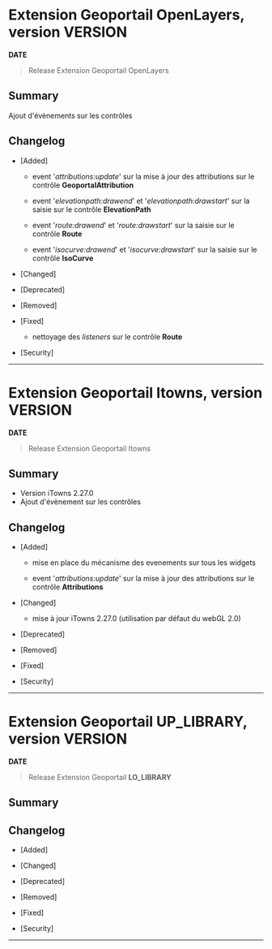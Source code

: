 # Extension Geoportail OpenLayers, version __VERSION__

**__DATE__**
> Release Extension Geoportail OpenLayers

## Summary

Ajout d'évènements sur les contrôles

## Changelog

* [Added]

    - event '*attributions:update*' sur la mise à jour des attributions sur le contrôle **GeoportalAttribution**

    - event '*elevationpath:drawend*' et '*elevationpath:drawstart*' sur la saisie sur le contrôle **ElevationPath**

    - event '*route:drawend*' et '*route:drawstart*' sur la saisie sur le contrôle **Route**

    - event '*isocurve:drawend*' et '*isocurve:drawstart*' sur la saisie sur le contrôle **IsoCurve**

* [Changed]

* [Deprecated]

* [Removed]

* [Fixed]

    - nettoyage des *listeners* sur le contrôle **Route**

* [Security]

---

# Extension Geoportail Itowns, version __VERSION__

**__DATE__**
> Release Extension Geoportail Itowns

## Summary

* Version iTowns 2.27.0
* Ajout d'évènement sur les contrôles

## Changelog

* [Added]

    - mise en place du mécanisme des evenements sur tous les widgets

    - event '*attributions:update*' sur la mise à jour des attributions sur le contrôle **Attributions**

* [Changed]

    - mise à jour iTowns 2.27.0 (utilisation par défaut du webGL 2.0)

* [Deprecated]

* [Removed]

* [Fixed]

* [Security]

---


# Extension Geoportail __UP_LIBRARY__, version __VERSION__

**__DATE__**
> Release Extension Geoportail __LO_LIBRARY__

## Summary

## Changelog

* [Added]

* [Changed]

* [Deprecated]

* [Removed]

* [Fixed]

* [Security]

---
